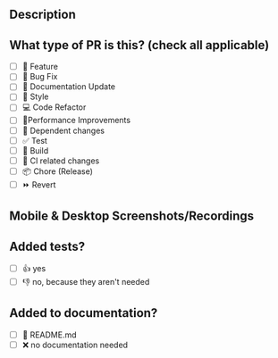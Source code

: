 ## Description
<!--
Please do not leave this blank, include a summary of the changes and the related issue for example:
This PR [adds/removes/fixes/replaces] the [feature/bug/etc].
-->

## What type of PR is this? (check all applicable)

- [ ] 🍕 Feature
- [ ] 🐛 Bug Fix
- [ ] 📝 Documentation Update
- [ ] 🎨 Style
- [ ] 💻 Code Refactor
- [ ] 🚀Performance Improvements
- [ ] 📑 Dependent changes
- [ ] ✅ Test
- [ ] 🤖 Build
- [ ] 🔁 CI related changes
- [ ] 📦 Chore (Release)
- [ ] ⏩ Revert

## Mobile & Desktop Screenshots/Recordings
<!-- Visual changes require screenshots -->

## Added tests?
- [ ] 👍 yes
- [ ] 👎 no, because they aren't needed

## Added to documentation?
- [ ] 📜 README.md
- [ ] ❌ no documentation needed